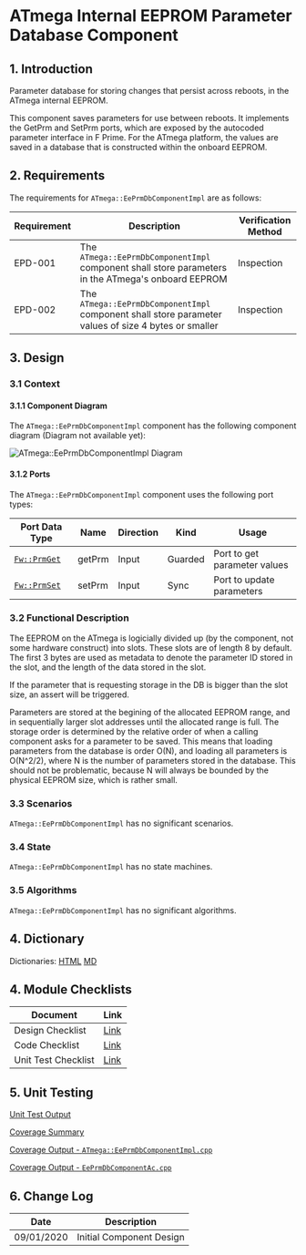 # ATmega Internal EEPROM Parameter Database Component

## 1. Introduction

Parameter database for storing changes that persist across reboots, in the ATmega internal EEPROM.

This component saves parameters for use between reboots.
It implements the GetPrm and SetPrm ports, which are exposed by the autocoded parameter interface in F Prime.
For the ATmega platform, the values are saved in a database that is constructed within the onboard EEPROM.

## 2. Requirements

The requirements for `ATmega::EePrmDbComponentImpl` are as follows:

Requirement | Description | Verification Method
----------- | ----------- | -------------------
EPD-001 | The `ATmega::EePrmDbComponentImpl` component shall store parameters in the ATmega's onboard EEPROM | Inspection
EPD-002 | The `ATmega::EePrmDbComponentImpl` component shall store parameter values of size 4 bytes or smaller | Inspection

## 3. Design

### 3.1 Context

#### 3.1.1 Component Diagram

The `ATmega::EePrmDbComponentImpl` component has the following component diagram (Diagram not available yet):

![`ATmega::EePrmDbComponentImpl` Diagram](img/EePrmDbComponentImplBDD.jpg "ATmega::EePrmDbComponentImpl")

#### 3.1.2 Ports

The `ATmega::EePrmDbComponentImpl` component uses the following port types:

| Port Data Type | Name | Direction | Kind | Usage |
| --- | --- | --- | --- | --- |
| [`Fw::PrmGet`](../../Fw/Prm/docs/sdd.md) | getPrm | Input | Guarded | Port to get parameter values |
| [`Fw::PrmSet`](../../Fw/Prm/docs/sdd.md) | setPrm | Input | Sync | Port to update parameters |

### 3.2 Functional Description

The EEPROM on the ATmega is logicially divided up (by the component, not some hardware construct) into slots.
These slots are of length 8 by default.
The first 3 bytes are used as metadata to denote the parameter ID stored in the slot, and the length of the data stored in the slot.

If the parameter that is requesting storage in the DB is bigger than the slot size, an assert will be triggered.

Parameters are stored at the begining of the allocated EEPROM range, and in sequentially larger slot addresses until the allocated range is full.
The storage order is determined by the relative order of when a calling component asks for a parameter to be saved.
This means that loading parameters from the database is order O(N), and loading all parameters is O(N^2/2), where N is the number of parameters stored in the database.
This should not be problematic, because N will always be bounded by the physical EEPROM size, which is rather small.

### 3.3 Scenarios

`ATmega::EePrmDbComponentImpl` has no significant scenarios.

### 3.4 State

`ATmega::EePrmDbComponentImpl` has no state machines.

### 3.5 Algorithms

`ATmega::EePrmDbComponentImpl` has no significant algorithms.

## 4. Dictionary

Dictionaries: [HTML](EePrmDbComponentImpl.html) [MD](EePrmDb.md)

## 4. Module Checklists

Document | Link
-------- | ----
Design Checklist | [Link](Checklist_Design.xlsx)
Code Checklist | [Link](Checklist_Code.xlsx)
Unit Test Checklist | [Link](Checklist_Unit_Test.xls)

## 5. Unit Testing

[Unit Test Output](../test/ut/output/test.txt)

[Coverage Summary](../test/ut/output/ATmegaEePrmDbComponentImpl_gcov.txt)

[Coverage Output - `ATmega::EePrmDbComponentImpl.cpp`](../test/ut/output/EePrmDbComponentImpl.cpp.gcov)

[Coverage Output - `EePrmDbComponentAc.cpp`](../test/ut/output/EePrmDbComponentAc.cpp.gcov)

## 6. Change Log

Date | Description
---- | -----------
09/01/2020 | Initial Component Design



